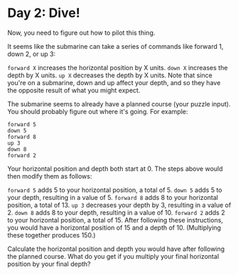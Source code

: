 # Day 2: Dive!

Now, you need to figure out how to pilot this thing.

It seems like the submarine can take a series of commands like forward 1, down 2, or up 3:

`forward X` increases the horizontal position by X units.
`down X` increases the depth by X units.
`up X` decreases the depth by X units.
Note that since you're on a submarine, down and up affect your depth, and so they have the opposite result of what you might expect.

The submarine seems to already have a planned course (your puzzle input). You should probably figure out where it's going. For example:

```
forward 5
down 5
forward 8
up 3
down 8
forward 2
```

Your horizontal position and depth both start at 0. The steps above would then modify them as follows:

`forward 5` adds 5 to your horizontal position, a total of 5.
`down 5` adds 5 to your depth, resulting in a value of 5.
`forward 8` adds 8 to your horizontal position, a total of 13.
`up 3` decreases your depth by 3, resulting in a value of 2.
`down 8` adds 8 to your depth, resulting in a value of 10.
`forward 2` adds 2 to your horizontal position, a total of 15.
After following these instructions, you would have a horizontal position of 15 and a depth of 10. (Multiplying these together produces 150.)

Calculate the horizontal position and depth you would have after following the planned course. What do you get if you multiply your final horizontal position by your final depth?
